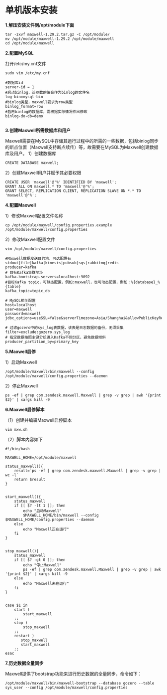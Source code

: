 # 单机版本安装

**1.解压安装文件到/opt/module下面**

```shell
tar -zxvf maxwell-1.29.2.tar.gz -C /opt/module/
mv /opt/module/maxwell-1.29.2 /opt/module/maxwell
cd /opt/module/maxwell
```

**2.配置MySQL**

打开/etc/my.cnf文件

```shell
sudo vim /etc/my.cnf
```

```text
#数据库id
server-id = 1
#启动binlog，该参数的值会作为binlog的文件名
log-bin=mysql-bin
#binlog类型，maxwell要求为row类型
binlog_format=row
#启用binlog的数据库，需根据实际情况作出修改
binlog-do-db=demo


```

**3.创建Maxwell所需数据库和用户**

Maxwell需要在MySQL中存储其运行过程中的所需的一些数据，包括binlog同步的断点位置（Maxwell支持断点续传）等，故需要在MySQL为Maxwell创建数据库及用户。
1）创建数据库

```shell
CREATE DATABASE maxwell;
```

2）创建Maxwell用户并赋予其必要权限

```shell
CREATE USER 'maxwell'@'%' IDENTIFIED BY 'maxwell';
GRANT ALL ON maxwell.* TO 'maxwell'@'%';
GRANT SELECT, REPLICATION CLIENT, REPLICATION SLAVE ON *.* TO 'maxwell'@'%';
```

**4.配置Maxwell**

1）修改Maxwell配置文件名称

```shell
cp /opt/module/maxwell/config.properties.example /opt/module/maxwell/config.properties
```

2）修改Maxwell配置文件

```shell
vim /opt/module/maxwell/config.properties
```

```text
#Maxwell数据发送目的地，可选配置有stdout|file|kafka|kinesis|pubsub|sqs|rabbitmq|redis
producer=kafka
# 目标Kafka集群地址
kafka.bootstrap.servers=localhost:9092
#目标Kafka topic，可静态配置，例如:maxwell，也可动态配置，例如：%{database}_%{table}
kafka_topic=topic_db

# MySQL相关配置
host=localhost
user=maxwell
password=maxwell
jdbc_options=useSSL=false&serverTimezone=Asia/Shanghai&allowPublicKeyRetrieval=true

# 过滤gozero中的sys_log表数据，该表是日志数据的备份，无须采集
filter=exclude:gozero.sys_log
# 指定数据按照主键分组进入Kafka不同分区，避免数据倾斜
producer_partition_by=primary_key
```

**5.Maxwell启停**

1）启动Maxwell

```shell
/opt/module/maxwell/bin/maxwell --config /opt/module/maxwell/config.properties --daemon
```

2）停止Maxwell

```shell
ps -ef | grep com.zendesk.maxwell.Maxwell | grep -v grep | awk '{print $2}' | xargs kill -9
```

**6.Maxwell启停脚本**

（1）创建并编辑Maxwell启停脚本

```shell
vim mxw.sh
```

（2）脚本内容如下

```shell
#!/bin/bash

MAXWELL_HOME=/opt/module/maxwell

status_maxwell(){
    result=`ps -ef | grep com.zendesk.maxwell.Maxwell | grep -v grep | wc -l`
    return $result
}


start_maxwell(){
    status_maxwell
    if [[ $? -lt 1 ]]; then
        echo "启动Maxwell"
        $MAXWELL_HOME/bin/maxwell --config $MAXWELL_HOME/config.properties --daemon
    else
        echo "Maxwell正在运行"
    fi
}


stop_maxwell(){
    status_maxwell
    if [[ $? -gt 0 ]]; then
        echo "停止Maxwell"
        ps -ef | grep com.zendesk.maxwell.Maxwell | grep -v grep | awk '{print $2}' | xargs kill -9
    else
        echo "Maxwell未在运行"
    fi
}


case $1 in
    start )
        start_maxwell
    ;;
    stop )
        stop_maxwell
    ;;
    restart )
       stop_maxwell
       start_maxwell
    ;;
esac
```

**7.历史数据全量同步**

Maxwell提供了bootstrap功能来进行历史数据的全量同步，命令如下：

```shell
/opt/module/maxwell/bin/maxwell-bootstrap --database gozero --table sys_user --config /opt/module/maxwell/config.properties
```
